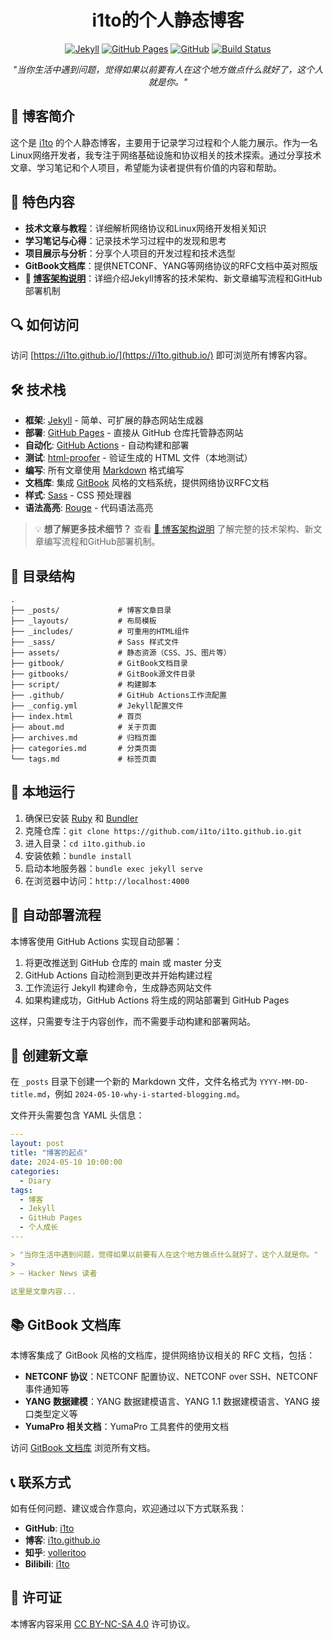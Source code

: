 
<h1 align="center">i1to的个人静态博客</h1>

<p align="center">
  <a href="https://jekyllrb.com/"><img src="https://img.shields.io/badge/框架-Jekyll-red" alt="Jekyll"></a>
  <a href="https://pages.github.com"><img src="https://img.shields.io/badge/部署-GitHub_Pages-black" alt="GitHub Pages"></a>
  <a href="https://github.com/i1to/i1to.github.io"><img src="https://img.shields.io/badge/源码-GitHub-blue" alt="GitHub"></a>
  <a href="https://github.com/i1to/i1to.github.io/actions"><img src="https://github.com/i1to/i1to.github.io/actions/workflows/jekyll-gh-pages.yml/badge.svg" alt="Build Status"></a>
</p>

<p align="center">
  <i>"当你生活中遇到问题，觉得如果以前要有人在这个地方做点什么就好了，这个人就是你。"</i>
</p>

## 📝 博客简介

这个是 [i1to](https://github.com/i1to) 的个人静态博客，主要用于记录学习过程和个人能力展示。作为一名Linux网络开发者，我专注于网络基础设施和协议相关的技术探索。通过分享技术文章、学习笔记和个人项目，希望能为读者提供有价值的内容和帮助。

## 🚀 特色内容

- **技术文章与教程**：详细解析网络协议和Linux网络开发相关知识
- **学习笔记与心得**：记录技术学习过程中的发现和思考
- **项目展示与分析**：分享个人项目的开发过程和技术选型
- **GitBook文档库**：提供NETCONF、YANG等网络协议的RFC文档中英对照版
- **📖 [博客架构说明](blog-architecture.md)**：详细介绍Jekyll博客的技术架构、新文章编写流程和GitHub部署机制

## 🔍 如何访问

访问 [https://i1to.github.io/](https://i1to.github.io/) 即可浏览所有博客内容。

## 🛠️ 技术栈

- **框架**: [Jekyll](https://jekyllrb.com/) - 简单、可扩展的静态网站生成器
- **部署**: [GitHub Pages](https://pages.github.com) - 直接从 GitHub 仓库托管静态网站
- **自动化**: [GitHub Actions](https://github.com/features/actions) - 自动构建和部署
- **测试**: [html-proofer](https://github.com/gjtorikian/html-proofer) - 验证生成的 HTML 文件（本地测试）
- **编写**: 所有文章使用 [Markdown](https://daringfireball.net/projects/markdown/) 格式编写
- **文档库**: 集成 [GitBook](https://www.gitbook.com/) 风格的文档系统，提供网络协议RFC文档
- **样式**: [Sass](https://sass-lang.com/) - CSS 预处理器
- **语法高亮**: [Rouge](https://github.com/rouge-ruby/rouge) - 代码语法高亮

> 💡 **想了解更多技术细节？** 查看 [📖 博客架构说明](blog-architecture.md) 了解完整的技术架构、新文章编写流程和GitHub部署机制。

## 📂 目录结构

```
.
├── _posts/             # 博客文章目录
├── _layouts/           # 布局模板
├── _includes/          # 可重用的HTML组件
├── _sass/              # Sass 样式文件
├── assets/             # 静态资源（CSS、JS、图片等）
├── gitbook/            # GitBook文档目录
├── gitbooks/           # GitBook源文件目录
├── script/             # 构建脚本
├── .github/            # GitHub Actions工作流配置
├── _config.yml         # Jekyll配置文件
├── index.html          # 首页
├── about.md            # 关于页面
├── archives.md         # 归档页面
├── categories.md       # 分类页面
└── tags.md             # 标签页面
```

## 🚀 本地运行

1. 确保已安装 [Ruby](https://www.ruby-lang.org/) 和 [Bundler](https://bundler.io/)
2. 克隆仓库：`git clone https://github.com/i1to/i1to.github.io.git`
3. 进入目录：`cd i1to.github.io`
4. 安装依赖：`bundle install`
5. 启动本地服务器：`bundle exec jekyll serve`
6. 在浏览器中访问：`http://localhost:4000`

## 🔄 自动部署流程

本博客使用 GitHub Actions 实现自动部署：

1. 将更改推送到 GitHub 仓库的 main 或 master 分支
2. GitHub Actions 自动检测到更改并开始构建过程
3. 工作流运行 Jekyll 构建命令，生成静态网站文件
4. 如果构建成功，GitHub Actions 将生成的网站部署到 GitHub Pages

这样，只需要专注于内容创作，而不需要手动构建和部署网站。

## 📝 创建新文章

在 `_posts` 目录下创建一个新的 Markdown 文件，文件名格式为 `YYYY-MM-DD-title.md`，例如 `2024-05-10-why-i-started-blogging.md`。

文件开头需要包含 YAML 头信息：

```yaml
---
layout: post
title: "博客的起点"
date: 2024-05-10 10:00:00
categories:
  - Diary
tags:
  - 博客
  - Jekyll
  - GitHub Pages
  - 个人成长
---

> "当你生活中遇到问题，觉得如果以前要有人在这个地方做点什么就好了，这个人就是你。"
>
> — Hacker News 读者

这里是文章内容...
```

## 📚 GitBook 文档库

本博客集成了 GitBook 风格的文档库，提供网络协议相关的 RFC 文档，包括：

- **NETCONF 协议**：NETCONF 配置协议、NETCONF over SSH、NETCONF 事件通知等
- **YANG 数据建模**：YANG 数据建模语言、YANG 1.1 数据建模语言、YANG 接口类型定义等
- **YumaPro 相关文档**：YumaPro 工具套件的使用文档

访问 [GitBook 文档库](https://i1to.github.io/gitbook-docs/) 浏览所有文档。

## 📞 联系方式

如有任何问题、建议或合作意向，欢迎通过以下方式联系我：

- **GitHub**: [i1to](https://github.com/i1to)
- **博客**: [i1to.github.io](https://i1to.github.io/)
- **知乎**: [volleritoo](https://www.zhihu.com/people/volleritoo)
- **Bilibili**: [i1to](https://space.bilibili.com/306494243)

## 📄 许可证

本博客内容采用 [CC BY-NC-SA 4.0](https://creativecommons.org/licenses/by-nc-sa/4.0/) 许可协议。
